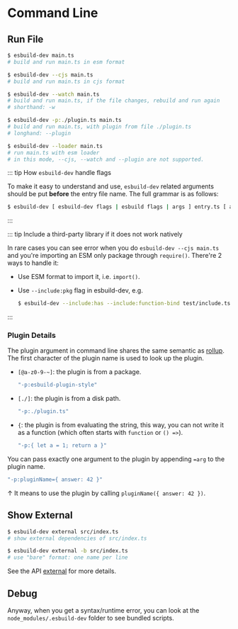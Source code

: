 # Command Line

## Run File

```bash
$ esbuild-dev main.ts
# build and run main.ts in esm format

$ esbuild-dev --cjs main.ts
# build and run main.ts in cjs format

$ esbuild-dev --watch main.ts
# build and run main.ts, if the file changes, rebuild and run again
# shorthand: -w

$ esbuild-dev -p:./plugin.ts main.ts
# build and run main.ts, with plugin from file ./plugin.ts
# longhand: --plugin

$ esbuild-dev --loader main.ts
# run main.ts with esm loader
# in this mode, --cjs, --watch and --plugin are not supported.
```

::: tip How `esbuild-dev` handle flags

To make it easy to understand and use, `esbuild-dev` related arguments should
be put **before** the entry file name. The full grammar is as follows:

```bash
$ esbuild-dev [ esbuild-dev flags | esbuild flags | args ] entry.ts [ args ]
```

:::

::: tip Include a third-party library if it does not work natively

In rare cases you can see error when you do `esbuild-dev --cjs main.ts` and
you're importing an ESM only package through `require()`. There're 2 ways to
handle it:

- Use ESM format to import it, i.e. `import()`.
- Use `--include:pkg` flag in esbuild-dev, e.g.

  ```bash
  $ esbuild-dev --include:has --include:function-bind test/include.ts
  ```

:::

### Plugin Details

The plugin argument in command line shares the same semantic as
[rollup][rollup-plugin]. The first character of the plugin name is used to
look up the plugin.

- `[@a-z0-9-~]`: the plugin is from a package.

  ```bash
  "-p:esbuild-plugin-style"
  ```

- `[./]`: the plugin is from a disk path.

  ```bash
  "-p:./plugin.ts"
  ```

- `{`: the plugin is from evaluating the string, this way, you can not
  write it as a function (which often starts with `function` or `() =>`).

  ```bash
  "-p:{ let a = 1; return a }"
  ```

You can pass exactly one argument to the plugin by appending `=arg` to the
plugin name.

```bash
"-p:pluginName={ answer: 42 }"
```

&uarr; It means to use the plugin by calling `pluginName({ answer: 42 })`.

## Show External

```bash
$ esbuild-dev external src/index.ts
# show external dependencies of src/index.ts

$ esbuild-dev external -b src/index.ts
# use "bare" format: one name per line
```

See the API [external](./api.md#external) for more details.

[rollup-plugin]: https://rollupjs.org/guide/en/#-p-plugin---plugin-plugin

## Debug

Anyway, when you get a syntax/runtime error, you can look at the
`node_modules/.esbuild-dev` folder to see bundled scripts.
